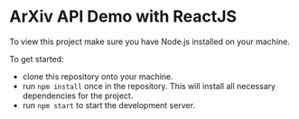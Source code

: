 # ArXiv API Demo with ReactJS

To view this project make sure you have Node.js installed on your machine.

To get started: 
- clone this repository onto your machine.
- run `npm install` once in the repository. This will install all necessary dependencies for the project.
- run `npm start` to start the development server.